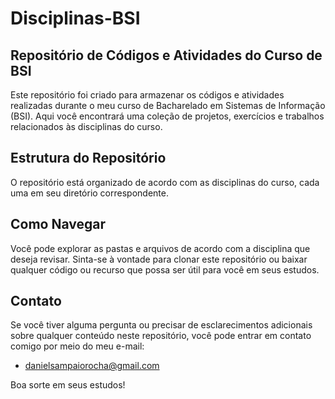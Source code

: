 # Disciplinas-BSI
## Repositório de Códigos e Atividades do Curso de BSI

Este repositório foi criado para armazenar os códigos e atividades realizadas durante o meu curso de Bacharelado em Sistemas de Informação (BSI). Aqui você encontrará uma coleção de projetos, exercícios e trabalhos relacionados às disciplinas do curso.

## Estrutura do Repositório

O repositório está organizado de acordo com as disciplinas do curso, cada uma em seu diretório correspondente.

## Como Navegar

Você pode explorar as pastas e arquivos de acordo com a disciplina que deseja revisar. Sinta-se à vontade para clonar este repositório ou baixar qualquer código ou recurso que possa ser útil para você em seus estudos.

## Contato

Se você tiver alguma pergunta ou precisar de esclarecimentos adicionais sobre qualquer conteúdo neste repositório, você pode entrar em contato comigo por meio do meu e-mail:

- [danielsampaiorocha@gmail.com](mailto:danielsampaiorocha@gmail.com)

Boa sorte em seus estudos!

